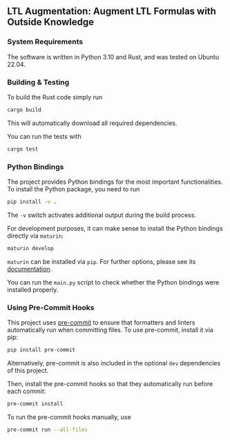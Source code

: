 ## LTL Augmentation: Augment LTL Formulas with Outside Knowledge

### System Requirements

The software is written in Python 3.10 and Rust, and was tested on Ubuntu 22.04.

### Building & Testing

To build the Rust code simply run
```bash
cargo build
```
This will automatically download all required dependencies.

You can run the tests with
```bash
cargo test
```

### Python Bindings

The project provides Python bindings for the most important functionalities.
To install the Python package, you need to run
```bash
pip install -v .
```
The `-v` switch activates additional output during the build process.

For development purposes, it can make sense to install the Python bindings directly via `maturin`:
```bash
maturin develop
```
`maturin` can be installed via `pip`.
For further options, please see its [documentation](https://www.maturin.rs/).

You can run the `main.py` script to check whether the Python bindings were installed properly.

### Using Pre-Commit Hooks

This project uses [pre-commit](https://pre-commit.com/) to ensure that formatters and linters automatically run when committing files.
To use pre-commit, install it via pip:

```bash
pip install pre-commit
```
Alternatively, pre-commit is also included in the optional `dev` dependencies of this project.

Then, install the pre-commit hooks so that they automatically run before each commit:
```bash
pre-commit install
```

To run the pre-commit hooks manually, use
```bash
pre-commit run --all-files
```
